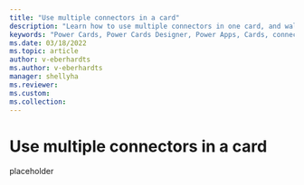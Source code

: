 ```yaml
---
title: "Use multiple connectors in a card"
description: "Learn how to use multiple connectors in one card, and walk through an example card to help solidify your understanding"
keywords: "Power Cards, Power Cards Designer, Power Apps, Cards, connectors, multiple connectors"
ms.date: 03/18/2022
ms.topic: article
author: v-eberhardts
ms.author: v-eberhardts
manager: shellyha
ms.reviewer: 
ms.custom: 
ms.collection: 
---
```


# Use multiple connectors in a card

placeholder
